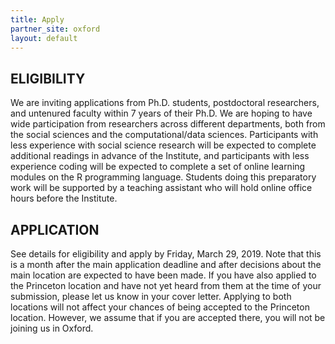```yaml
---
title: Apply
partner_site: oxford
layout: default
---
```

 
## ELIGIBILITY
We are inviting applications from Ph.D. students, postdoctoral researchers, and untenured faculty within 7 years of their Ph.D. We are hoping to have wide participation from researchers across different departments, both from the social sciences and the computational/data sciences. Participants with less experience with social science research will be expected to complete additional readings in advance of the Institute, and participants with less experience coding will be expected to complete a set of online learning modules on the R programming language. Students doing this preparatory work will be supported by a teaching assistant who will hold online office hours before the Institute.

## APPLICATION
See details for eligibility and apply by Friday, March 29, 2019. Note that this is a month after the main application deadline and after decisions about the main location are expected to have been made. If you have also applied to the Princeton location and have not yet heard from them at the time of your submission, please let us know in your cover letter. Applying to both locations will not affect your chances of being accepted to the Princeton location. However, we assume that if you are accepted there, you will not be joining us in Oxford.
